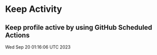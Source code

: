 # Keep Activity 
Keep profile active by using GitHub Scheduled Actions
--- 
Wed Sep 20 01:16:06 UTC 2023